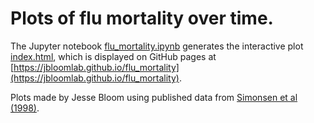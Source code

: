 # Plots of flu mortality over time.
The Jupyter notebook [flu_mortality.ipynb](flu_mortality.ipynb) generates the interactive plot [index.html](index.html), which is displayed on GitHub pages at [https://jbloomlab.github.io/flu_mortality](https://jbloomlab.github.io/flu_mortality).

Plots made by Jesse Bloom using published data from [Simonsen et al (1998)](https://academic.oup.com/jid/article/178/1/53/919896).

